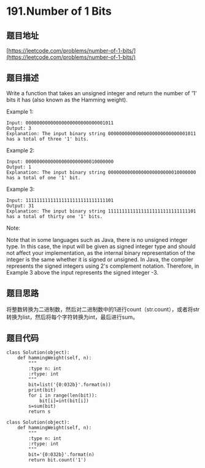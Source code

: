191.Number of 1 Bits
=====================

题目地址
-------
[https://leetcode.com/problems/number-of-1-bits/](https://leetcode.com/problems/number-of-1-bits/)

题目描述
-------

Write a function that takes an unsigned integer and return the number of '1' bits it has (also known as the Hamming weight).

 

Example 1:
```
Input: 00000000000000000000000000001011
Output: 3
Explanation: The input binary string 00000000000000000000000000001011 has a total of three '1' bits.
```
Example 2:
```
Input: 00000000000000000000000010000000
Output: 1
Explanation: The input binary string 00000000000000000000000010000000 has a total of one '1' bit.
```
Example 3:
```
Input: 11111111111111111111111111111101
Output: 31
Explanation: The input binary string 11111111111111111111111111111101 has a total of thirty one '1' bits.
```

Note:

Note that in some languages such as Java, there is no unsigned integer type. In this case, the input will be given as signed integer type and should not affect your implementation, as the internal binary representation of the integer is the same whether it is signed or unsigned.
In Java, the compiler represents the signed integers using 2's complement notation. Therefore, in Example 3 above the input represents the signed integer -3.

题目思路
--------

将整数转换为二进制数，然后对二进制数中的1进行count（str.count），或者将str转换为list，然后将每个字符转换为int，最后进行sum。


题目代码
-------

```
class Solution(object):
    def hammingWeight(self, n):
        """
        :type n: int
        :rtype: int
        """
        bit=list('{0:032b}'.format(n))
        print(bit)
        for i in range(len(bit)):
            bit[i]=int(bit[i])
        s=sum(bit)
        return s
```

```
class Solution(object):
    def hammingWeight(self, n):
        """
        :type n: int
        :rtype: int
        """
        bit='{0:032b}'.format(n)
        return bit.count('1')
 ```
